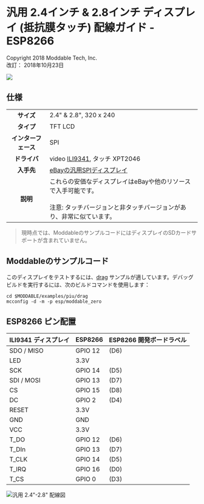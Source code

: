 # 汎用 2.4インチ & 2.8インチ ディスプレイ (抵抗膜タッチ) 配線ガイド - ESP8266
Copyright 2018 Moddable Tech, Inc.<BR>
改訂： 2018年10月23日

![](./images/spi-touch-display.jpg)

## 仕様

| | |
| :---: | :--- |
| **サイズ** | 2.4" & 2.8", 320 x 240
| **タイプ** | TFT LCD
| **インターフェース** | SPI
| **ドライバ** | video [ILI9341](../../documentation/drivers/ili9341/ili9341.md), タッチ XPT2046
| **入手先** | [eBayの汎用SPIディスプレイ](https://www.ebay.com/sch/i.html?_odkw=spi+display+2.4&_osacat=0&_from=R40&_trksid=p2045573.m570.l1313.TR0.TRC0.H0.Xspi+display+2.4+touch.TRS0&_nkw=spi+display+2.4+touch&_sacat=0)
| **説明** | これらの安価なディスプレイはeBayや他のリソースで入手可能です。 <BR><BR>注意: タッチバージョンと非タッチバージョンがあり、非常に似ています。

> 現時点では、ModdableのサンプルコードにはディスプレイのSDカードサポートが含まれていません。

## Moddableのサンプルコード

このディスプレイをテストするには、[drag](../../examples/piu/drag/) サンプルが適しています。デバッグビルドを実行するには、次のビルドコマンドを使用します：

```
cd $MODDABLE/examples/piu/drag
mcconfig -d -m -p esp/moddable_zero
```

## ESP8266 ピン配置

| ILI9341 ディスプレイ | ESP8266 | ESP8266 開発ボードラベル |
| --- | --- | --- |
| SDO / MISO | GPIO 12 | (D6) |
| LED | 3.3V |
| SCK | GPIO 14 | (D5) |
| SDI / MOSI | GPIO 13 | (D7) |
| CS | GPIO 15 | (D8) |
| DC | GPIO 2 | (D4) |
| RESET | 3.3V |
| GND | GND |
| VCC | 3.3V |
| T_DO | GPIO 12 | (D6) |
| T_DIn | GPIO 13 | (D7) |
| T_CLK | GPIO 14 | (D5) |
| T_IRQ | GPIO 16 | (D0) |
| T_CS | GPIO 0 | (D3) |

![汎用 2.4"-2.8" 配線図](images/esp-generic-2.4-display.png)
```
